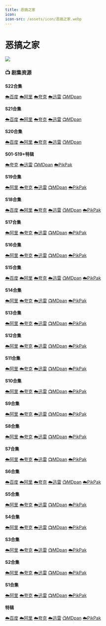 ```yaml
---
title: 恶搞之家
icon:
icon-src: /assets/icon/恶搞之家.webp
---
```


# 恶搞之家
![](/assets/image/恶搞之家.jpg)

### **📺 剧集资源**

**S22合集** <Badge type="tip" text="擦枪字幕组" />

[☁️百度](https://pan.baidu.com/s/1gcXVUzQDbllzuMowFLavMg?pwd=wyth)  [☁️阿里](https://www.alipan.com/s/d4bvjE9g9BW)  [☁️夸克](https://pan.quark.cn/s/92e886cc1128)  [☁️迅雷](https://pan.xunlei.com/s/VO8WYd90PfPHE0x3nfUYlQwMA1?pwd=xbzn#)  [📺MDpan](https://pan.mdsub.top/%E6%81%B6%E6%90%9E%E4%B9%8B%E5%AE%B6/Season%2022) 

**S21合集** <Badge type="tip" text="小寒压制" />

[☁️百度](https://pan.baidu.com/s/1EAQ-GTmOa3NZP-qMkIaQ5g?pwd=tnkk)  [☁️阿里](https://www.alipan.com/s/6N9dFHEFnKZ)  [☁️夸克](https://pan.quark.cn/s/cfe87f23f4fe)  [☁️迅雷](https://pan.xunlei.com/s/VO7sBQXUTrZwkRDcX_unmEvYA1?pwd=2kpt#)  [📺MDpan](https://pan.mdsub.top/%E6%81%B6%E6%90%9E%E4%B9%8B%E5%AE%B6/) 

**S20合集** <Badge type="warning" text="漫迪MDsub" /> <Badge type="tip" text="通天塔字幕组" />

[☁️百度](https://pan.baidu.com/s/1rh0JWULUSj-wfrJcKc1pHw?pwd=wrs4)  [☁️阿里](https://www.alipan.com/s/xuhGVHL4wtN)  [☁️夸克](https://pan.quark.cn/s/12a5c4b69203)  [☁️迅雷](https://pan.xunlei.com/s/VO7sBZe19lzjn3eisyZ22Fd8A1?pwd=cx2s#)  [📺MDpan](https://pan.mdsub.top/%E6%81%B6%E6%90%9E%E4%B9%8B%E5%AE%B6/) 

**S01-S19+特辑**

[☁️夸克](https://pan.quark.cn/s/421b8bbf27ff)  [☁️迅雷](https://pan.xunlei.com/s/VNnhFESmEAAr54C6qUJuZIAzA1?pwd=z247#)  [📺MDpan](https://pan.mdsub.top/%E6%81%B6%E6%90%9E%E4%B9%8B%E5%AE%B6/)  [☁️PikPak](https://mypikpak.com/s/VNmWR3dWPp2tU0AMeCpmubk1o1)

**S19合集** <Badge type="warning" text="漫迪MDsub" />

[☁️阿里](https://www.aliyundrive.com/s/r5PxnWXvTV7)  [☁️夸克](https://pan.quark.cn/s/421b8bbf27ff)  [☁️迅雷](https://pan.xunlei.com/s/VNnhF8e130F1o25d22UvIwXuA1?pwd=7azv#)  [📺MDpan](https://pan.mdsub.top/%E6%81%B6%E6%90%9E%E4%B9%8B%E5%AE%B6/)  [☁️PikPak](https://mypikpak.com/s/VNmWR3dWPp2tU0AMeCpmubk1o1)

**S18合集**  <Badge type="tip" text="章泽楠" />

[☁️百度](https://pan.baidu.com/s/1JyRQXvdaKnF49iaoWWYGYA?pwd=8cbf)  [☁️阿里](https://www.aliyundrive.com/s/gBLdxp5cvBw)  [☁️夸克](https://pan.quark.cn/s/421b8bbf27ff)  [☁️迅雷](https://pan.xunlei.com/s/VNnhFKfBCiFZHrMGnsFgCibAA1?pwd=yhqu#)  [📺MDpan](https://pan.mdsub.top/%E6%81%B6%E6%90%9E%E4%B9%8B%E5%AE%B6/)  [☁️PikPak](https://mypikpak.com/s/VNmWR3dWPp2tU0AMeCpmubk1o1)

**S17合集**  <Badge type="tip" text="章泽楠" /> <Badge type="tip" text="MaxPayen999" />

[☁️阿里](https://www.aliyundrive.com/s/SuFLNBZ5qK6)  [☁️夸克](https://pan.quark.cn/s/421b8bbf27ff)  [☁️迅雷](https://pan.xunlei.com/s/VNnhFOGRtf_M1XzF6gLTiqjVA1?pwd=mrwc#)  [📺MDpan](https://pan.mdsub.top/%E6%81%B6%E6%90%9E%E4%B9%8B%E5%AE%B6/)  [☁️PikPak](https://mypikpak.com/s/VNmWR3dWPp2tU0AMeCpmubk1o1)

**S16合集**  <Badge type="tip" text="子夜多巴胺" /> <Badge type="tip" text="MaxPayen999" /> <Badge type="tip" text="叮当波" /> <Badge type="tip" text="Roadhouse字幕组" />

[☁️阿里](https://www.aliyundrive.com/s/U2yySd6JXMw)  [☁️夸克](https://pan.quark.cn/s/421b8bbf27ff)  [☁️迅雷](https://pan.xunlei.com/s/VNnhFR_iVjMdZ09L4ok6rYtAA1?pwd=i7wv#)  [📺MDpan](https://pan.mdsub.top/%E6%81%B6%E6%90%9E%E4%B9%8B%E5%AE%B6/)  [☁️PikPak](https://mypikpak.com/s/VNmWR3dWPp2tU0AMeCpmubk1o1)

**S15合集**  <Badge type="tip" text="FamilyGuy贴吧字幕组" /> <Badge type="tip" text="MaxPayen999" />

[☁️百度](https://pan.baidu.com/s/1SOjk54i5GE5UscpbZdyh1A?pwd=dska)  [☁️阿里](https://www.aliyundrive.com/s/S6gahDPaccb)  [☁️夸克](https://pan.quark.cn/s/421b8bbf27ff)  [☁️迅雷](https://pan.xunlei.com/s/VNnhFV-d95sz6Xth82u_DznXA1?pwd=33jr#)  [📺MDpan](https://pan.mdsub.top/%E6%81%B6%E6%90%9E%E4%B9%8B%E5%AE%B6/)  [☁️PikPak](https://mypikpak.com/s/VNmWR3dWPp2tU0AMeCpmubk1o1)

**S14合集**  <Badge type="tip" text="FamilyGuy贴吧字幕组" />

[☁️阿里](https://www.aliyundrive.com/s/4QoAyQJ6VLF)  [☁️夸克](https://pan.quark.cn/s/421b8bbf27ff)  [☁️迅雷](https://pan.xunlei.com/s/VNnhFZ9ghvzwOUhb-xzwm2hzA1?pwd=vvh7#)  [📺MDpan](https://pan.mdsub.top/%E6%81%B6%E6%90%9E%E4%B9%8B%E5%AE%B6/)  [☁️PikPak](https://mypikpak.com/s/VNmWR3dWPp2tU0AMeCpmubk1o1)

**S13合集**  <Badge type="tip" text="FamilyGuy贴吧字幕组" />

[☁️阿里](https://www.aliyundrive.com/s/tS1yk7GZzbw)  [☁️夸克](https://pan.quark.cn/s/421b8bbf27ff)  [☁️迅雷](https://pan.xunlei.com/s/VNnhFbWcuZa9f1p7PuoM4xbOA1?pwd=qzkw#)  [📺MDpan](https://pan.mdsub.top/%E6%81%B6%E6%90%9E%E4%B9%8B%E5%AE%B6/)  [☁️PikPak](https://mypikpak.com/s/VNmWR3dWPp2tU0AMeCpmubk1o1)

**S12合集**  <Badge type="tip" text="FamilyGuy贴吧字幕组" />

[☁️阿里](https://www.aliyundrive.com/s/XmnQtppe94K)  [☁️夸克](https://pan.quark.cn/s/421b8bbf27ff)  [☁️迅雷](https://pan.xunlei.com/s/VNnhFgW7qQED-xeXOieLlaPJA1?pwd=in97#)  [📺MDpan](https://pan.mdsub.top/%E6%81%B6%E6%90%9E%E4%B9%8B%E5%AE%B6/)  [☁️PikPak](https://mypikpak.com/s/VNmWR3dWPp2tU0AMeCpmubk1o1)

**S11合集**  <Badge type="tip" text="FamilyGuy贴吧字幕组" />

[☁️阿里](https://www.aliyundrive.com/s/dDa13mG5JfK)  [☁️夸克](https://pan.quark.cn/s/421b8bbf27ff)  [☁️迅雷](https://pan.xunlei.com/s/VNnhFlKtODf49V87gagUAapFA1?pwd=wk3w#)  [📺MDpan](https://pan.mdsub.top/%E6%81%B6%E6%90%9E%E4%B9%8B%E5%AE%B6/)  [☁️PikPak](https://mypikpak.com/s/VNmWR3dWPp2tU0AMeCpmubk1o1)

**S10合集**  <Badge type="tip" text="FamilyGuy贴吧字幕组" />

[☁️阿里](https://www.aliyundrive.com/s/dAN8mfunq9x)  [☁️夸克](https://pan.quark.cn/s/421b8bbf27ff)  [☁️迅雷](https://pan.xunlei.com/s/VNnhFpNy_lZK1r2qLZH1-VZ1A1?pwd=xpqv#)  [📺MDpan](https://pan.mdsub.top/%E6%81%B6%E6%90%9E%E4%B9%8B%E5%AE%B6/)  [☁️PikPak](https://mypikpak.com/s/VNmWR3dWPp2tU0AMeCpmubk1o1)

**S9合集**  <Badge type="tip" text="FamilyGuy贴吧字幕组" />

[☁️阿里](https://www.aliyundrive.com/s/ekzF7TQP2HW)  [☁️夸克](https://pan.quark.cn/s/421b8bbf27ff)  [☁️迅雷](https://pan.xunlei.com/s/VNnhFtkAaboRDFSjtjXAasbnA1?pwd=bvy5#)  [📺MDpan](https://pan.mdsub.top/%E6%81%B6%E6%90%9E%E4%B9%8B%E5%AE%B6/)  [☁️PikPak](https://mypikpak.com/s/VNmWR3dWPp2tU0AMeCpmubk1o1)

**S8合集**  <Badge type="tip" text="南方公园贴吧字幕组" /> <Badge type="tip" text="FamilyGuy贴吧字幕组" /> <Badge type="tip" text="MaxPayen999" />

[☁️阿里](https://www.aliyundrive.com/s/XfbZKdBDGyG)  [☁️夸克](https://pan.quark.cn/s/421b8bbf27ff)  [☁️迅雷](https://pan.xunlei.com/s/VNnhFx9OqUd9zSr5Bh9vKdRrA1?pwd=mzan#)  [📺MDpan](https://pan.mdsub.top/%E6%81%B6%E6%90%9E%E4%B9%8B%E5%AE%B6/)  [☁️PikPak](https://mypikpak.com/s/VNmWR3dWPp2tU0AMeCpmubk1o1)

**S7合集**  <Badge type="tip" text="南方公园贴吧字幕组" /> <Badge type="tip" text="FamilyGuy贴吧字幕组" /> <Badge type="tip" text="MaxPayen999" />

[☁️阿里](https://www.aliyundrive.com/s/ZU4n5Tg4pZc)  [☁️夸克](https://pan.quark.cn/s/421b8bbf27ff)  [☁️迅雷](https://pan.xunlei.com/s/VNnhG-YcVIOJAHKixEcQpZshA1?pwd=5kcx#)  [📺MDpan](https://pan.mdsub.top/%E6%81%B6%E6%90%9E%E4%B9%8B%E5%AE%B6/)  [☁️PikPak](https://mypikpak.com/s/VNmWR3dWPp2tU0AMeCpmubk1o1)

**S6合集**  <Badge type="tip" text="南方公园贴吧字幕组" />

[☁️百度](https://pan.baidu.com/s/1sGrRi2rvuNv35EIdOMG4bw?pwd=7cpa) [☁️阿里](https://www.aliyundrive.com/s/8xHwX594aQi) [☁️夸克](https://pan.quark.cn/s/421b8bbf27ff) [☁️迅雷](https://pan.xunlei.com/s/VNnhG2iIRGbc2ARQHQ4_zF_PA1?pwd=muvi#) [📺MDpan](https://pan.mdsub.top/%E6%81%B6%E6%90%9E%E4%B9%8B%E5%AE%B6/) [☁️PikPak](https://mypikpak.com/s/VNmWR3dWPp2tU0AMeCpmubk1o1)

**S5合集**  <Badge type="tip" text="南方公园贴吧字幕组" />

[☁️阿里](https://www.aliyundrive.com/s/inqprUz8ySr) [☁️夸克](https://pan.quark.cn/s/421b8bbf27ff) [☁️迅雷](https://pan.xunlei.com/s/VNnhG6LE033Ge88FC4P3KqTNA1?pwd=9bsw#) [📺MDpan](https://pan.mdsub.top/%E6%81%B6%E6%90%9E%E4%B9%8B%E5%AE%B6/) [☁️PikPak](https://mypikpak.com/s/VNmWR3dWPp2tU0AMeCpmubk1o1)

**S4合集**  <Badge type="tip" text="FamilyGuy贴吧字幕组" />

[☁️阿里](https://www.aliyundrive.com/s/TcATHzkJUfk) [☁️夸克](https://pan.quark.cn/s/421b8bbf27ff) [☁️迅雷](https://pan.xunlei.com/s/VNnhGA5cpzp1Bs9wSfywwuJ-A1?pwd=2mje#) [📺MDpan](https://pan.mdsub.top/%E6%81%B6%E6%90%9E%E4%B9%8B%E5%AE%B6/) [☁️PikPak](https://mypikpak.com/s/VNmWR3dWPp2tU0AMeCpmubk1o1)

**S3合集**  <Badge type="tip" text="FamilyGuy贴吧字幕组" />

[☁️阿里](https://www.aliyundrive.com/s/xhqZXtaGFug) [☁️夸克](https://pan.quark.cn/s/421b8bbf27ff) [☁️迅雷](https://pan.xunlei.com/s/VNnhGDO6uY2Z7ce1NeZgkwQ0A1?pwd=79u2#) [📺MDpan](https://pan.mdsub.top/%E6%81%B6%E6%90%9E%E4%B9%8B%E5%AE%B6/) [☁️PikPak](https://mypikpak.com/s/VNmWR3dWPp2tU0AMeCpmubk1o1)

**S2合集**  <Badge type="tip" text="FamilyGuy贴吧字幕组" />

[☁️阿里](https://www.aliyundrive.com/s/zsLiyoEqbZU) [☁️夸克](https://pan.quark.cn/s/421b8bbf27ff) [☁️迅雷](https://pan.xunlei.com/s/VNnhGGlf_lZK1r2qLZH1-_8gA1?pwd=975m#) [📺MDpan](https://pan.mdsub.top/%E6%81%B6%E6%90%9E%E4%B9%8B%E5%AE%B6/) [☁️PikPak](https://mypikpak.com/s/VNmWR3dWPp2tU0AMeCpmubk1o1)

**S1合集**  <Badge type="tip" text="破烂熊乐园" />

[☁️阿里](https://www.aliyundrive.com/s/hsdreUCJEDB) [☁️夸克](https://pan.quark.cn/s/421b8bbf27ff) [☁️迅雷](https://pan.xunlei.com/s/VNnhGKDNjSaVuEAXXnU6kEz1A1?pwd=h6bd#) [📺MDpan](https://pan.mdsub.top/%E6%81%B6%E6%90%9E%E4%B9%8B%E5%AE%B6/) [☁️PikPak](https://mypikpak.com/s/VNmWR3dWPp2tU0AMeCpmubk1o1)

**特辑**  <Badge type="tip" text="FamilyGuy贴吧字幕组" />

[☁️百度](https://pan.baidu.com/s/1xlW9IZ7yQDVogkwiEtXMpw?pwd=npyu) [☁️阿里](https://www.aliyundrive.com/s/96r4HgdqYkR) [☁️夸克](https://pan.quark.cn/s/421b8bbf27ff) [☁️迅雷](https://pan.xunlei.com/s/VNnhF39_mkP7O8i9z1ArBdEnA1?pwd=5m5y#) [📺MDpan](https://pan.mdsub.top/%E6%81%B6%E6%90%9E%E4%B9%8B%E5%AE%B6/) [☁️PikPak](https://mypikpak.com/s/VNmWR3dWPp2tU0AMeCpmubk1o1)
